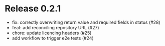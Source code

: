 # Release 0.2.1

- fix: correctly overwriting return value and required fields in status (#28)
- feat: add reconciling repository URL (#27)
- chore: update licencing headers (#25)
- add workflow to trigger e2e tests (#24)
